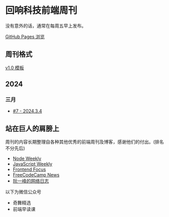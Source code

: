 # 回响科技前端周刊

没有意外的话，通常在每周五早上发布。

[GitHub Pages 浏览](https://echotechfe.github.io/weekly)

## 周刊格式

[v1.0 模板](/templates/v1.0.md)

## 2024

### 三月

- [#7 - 2024.3.4](/docs/issue-7.md)

## 站在巨人的肩膀上

周刊的内容长期整理自各种其他优秀的前端周刊及博客，感谢他们的付出。(排名不分先后)

- [Node Weekly](https://nodeweekly.com)
- [JavaScript Weekly](https://javascriptweekly.com)
- [Frontend Focus](https://frontendfoc.us/)
- [FreeCodeCamp News](https://www.freecodecamp.org/news)
- [阮一峰的网络日志](https://www.ruanyifeng.com/blog)

以下为微信公众号

- 奇舞精选
- 前端早读课
